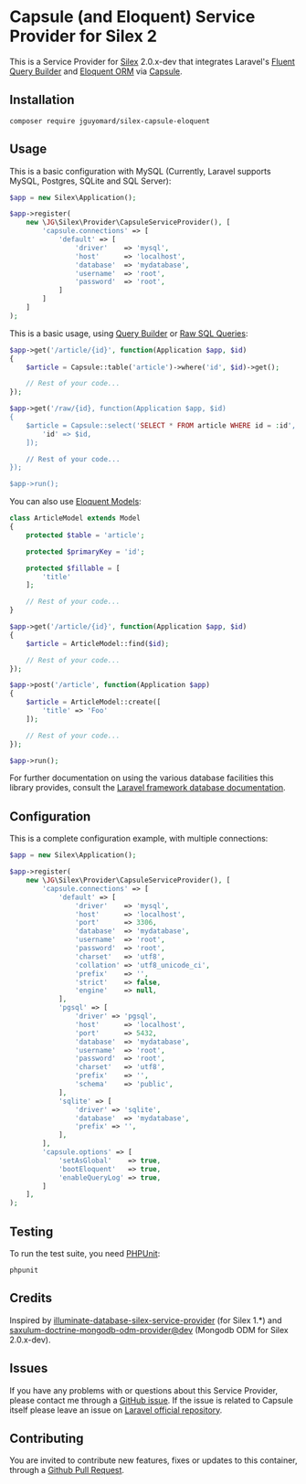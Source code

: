 # Capsule (and Eloquent) Service Provider for Silex 2

This is a Service Provider for [Silex](http://silex.sensiolabs.org/) 2.0.x-dev that integrates Laravel's [Fluent Query Builder](https://laravel.com/docs/5.2/queries) and [Eloquent ORM](https://laravel.com/docs/5.2/eloquent) via [Capsule](https://github.com/illuminate/database).

## Installation

```
composer require jguyomard/silex-capsule-eloquent
```

## Usage

This is a basic configuration with MySQL (Currently, Laravel supports MySQL, Postgres, SQLite and SQL Server):


```php
$app = new Silex\Application();

$app->register(
    new \JG\Silex\Provider\CapsuleServiceProvider(), [
        'capsule.connections' => [
            'default' => [
                'driver'    => 'mysql',
                'host'      => 'localhost',
                'database'  => 'mydatabase',
                'username'  => 'root',
                'password'  => 'root',
            ]
        ]
    ]
);
```

This is a basic usage, using [Query Builder](https://laravel.com/docs/5.2/queries) or [Raw SQL Queries](https://laravel.com/docs/5.2/database#running-queries):

```php
$app->get('/article/{id}', function(Application $app, $id)
{
    $article = Capsule::table('article')->where('id', $id)->get();

    // Rest of your code...
});

$app->get('/raw/{id}, function(Application $app, $id)
{
    $article = Capsule::select('SELECT * FROM article WHERE id = :id', [
        'id' => $id,
    ]);

    // Rest of your code...
});

$app->run();
```

You can also use [Eloquent Models](https://laravel.com/docs/5.2/eloquent):

```php
class ArticleModel extends Model
{
    protected $table = 'article';

    protected $primaryKey = 'id';

    protected $fillable = [
        'title'
    ];

    // Rest of your code...
}

$app->get('/article/{id}', function(Application $app, $id)
{
    $article = ArticleModel::find($id);

    // Rest of your code...
});

$app->post('/article', function(Application $app)
{
    $article = ArticleModel::create([
        'title' => 'Foo'
    ]);

    // Rest of your code...
});

$app->run();
```

For further documentation on using the various database facilities this library provides, consult the [Laravel framework database documentation](https://laravel.com/docs/5.2/database).

## Configuration

This is a complete configuration example, with multiple connections:
```php
$app = new Silex\Application();

$app->register(
    new \JG\Silex\Provider\CapsuleServiceProvider(), [
        'capsule.connections' => [
            'default' => [
                'driver'    => 'mysql',
                'host'      => 'localhost',
                'port'      => 3306,
                'database'  => 'mydatabase',
                'username'  => 'root',
                'password'  => 'root',
                'charset'   => 'utf8',
                'collation' => 'utf8_unicode_ci',
                'prefix'    => '',
                'strict'    => false,
                'engine'    => null,
            ],
            'pgsql' => [
                'driver' => 'pgsql',
                'host'      => 'localhost',
                'port'      => 5432,
                'database'  => 'mydatabase',
                'username'  => 'root',
                'password'  => 'root',
                'charset'   => 'utf8',
                'prefix'    => '',
                'schema'    => 'public',
            ],
            'sqlite' => [
                'driver' => 'sqlite',
                'database'  => 'mydatabase',
                'prefix' => '',
            ],
        ],
        'capsule.options' => [
            'setAsGlobal'    => true,
            'bootEloquent'   => true,
            'enableQueryLog' => true,
        ]
    ],
);
```


## Testing

To run the test suite, you need [PHPUnit](https://phpunit.de/):

```
phpunit
```

## Credits

Inspired by [illuminate-database-silex-service-provider](https://github.com/mattkirwan/illuminate-database-silex-service-provider/) (for Silex 1.*)
and [saxulum-doctrine-mongodb-odm-provider@dev](https://github.com/saxulum/saxulum-doctrine-mongodb-odm-provider/tree/master) (Mongodb ODM for Silex 2.0.x-dev).


## Issues

If you have any problems with or questions about this Service Provider, please contact me through a [GitHub issue](https://github.com/jguyomard/silex-capsule-eloquent/issues).
If the issue is related to Capsule itself please leave an issue on [Laravel official repository](https://github.com/laravel/framework/tree/5.2/src/Illuminate/Database).


## Contributing

You are invited to contribute new features, fixes or updates to this container, through a [Github Pull Request](https://github.com/jguyomard/silex-capsule-eloquent/pulls).